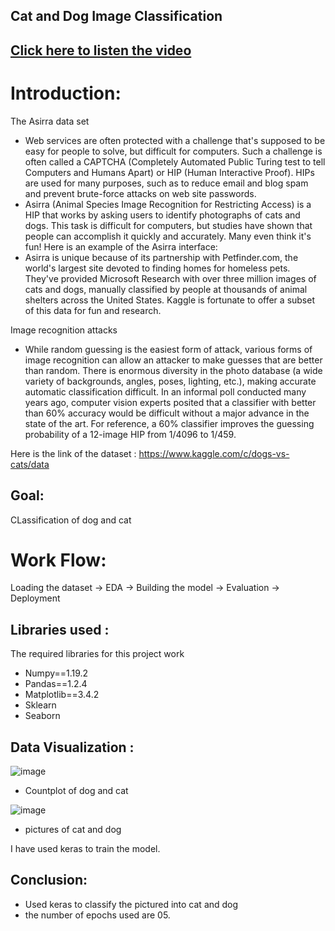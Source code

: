 ## Cat and Dog Image Classification
## [Click here to listen the video](https://drive.google.com/file/d/18E6IjuB9wUpckiCrnsfK_YnAtjyJB62I/view?usp=sharing)
# Introduction:
The Asirra data set
- Web services are often protected with a challenge that's supposed to be easy for people to solve, but difficult for computers. Such a challenge is often called a CAPTCHA (Completely Automated Public Turing test to tell Computers and Humans Apart) or HIP (Human Interactive Proof). HIPs are used for many purposes, such as to reduce email and blog spam and prevent brute-force attacks on web site passwords.
- Asirra (Animal Species Image Recognition for Restricting Access) is a HIP that works by asking users to identify photographs of cats and dogs. This task is difficult for computers, but studies have shown that people can accomplish it quickly and accurately. Many even think it's fun! Here is an example of the Asirra interface:
- Asirra is unique because of its partnership with Petfinder.com, the world's largest site devoted to finding homes for homeless pets. They've provided Microsoft Research with over three million images of cats and dogs, manually classified by people at thousands of animal shelters across the United States. Kaggle is fortunate to offer a subset of this data for fun and research. 

Image recognition attacks
- While random guessing is the easiest form of attack, various forms of image recognition can allow an attacker to make guesses that are better than random. There is enormous diversity in the photo database (a wide variety of backgrounds, angles, poses, lighting, etc.), making accurate automatic classification difficult. In an informal poll conducted many years ago, computer vision experts posited that a classifier with better than 60% accuracy would be difficult without a major advance in the state of the art. For reference, a 60% classifier improves the guessing probability of a 12-image HIP from 1/4096 to 1/459.


Here is the link of the dataset : https://www.kaggle.com/c/dogs-vs-cats/data

## Goal:
CLassification of dog and cat

# Work Flow:
Loading the dataset -> EDA -> Building the model -> Evaluation -> Deployment


## Libraries used :
The required libraries for this project work
- Numpy==1.19.2
- Pandas==1.2.4
- Matplotlib==3.4.2
- Sklearn
- Seaborn

## Data Visualization :
![image](https://user-images.githubusercontent.com/79050917/143545649-2306b0e7-4832-408e-a69d-3a046ba8422d.png)
- Countplot of dog and cat

![image](https://user-images.githubusercontent.com/79050917/143545736-725faea4-8269-4a05-a93c-44116ab8ef9a.png)
- pictures of cat and dog

I have used keras to train the model.


## Conclusion:
- Used keras to classify the pictured into cat and dog
- the number of epochs used are 05.
